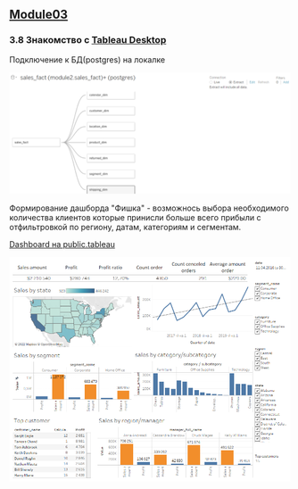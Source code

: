## [Module03](https://github.com/Data-Learn/data-engineering/blob/master/DE-101%20Modules/Module03/DE%20-%20101%20Module03.md)
### 3.8 Знакомство с [Tableau Desktop](https://www.tableau.com/products/desktop)

Подключение к БД(postgres) на локалке

![connection_table](https://github.com/Mbandrovskiy/Data-Learn/blob/6249d44d50486ea40053d1fdbc4b199ef6e5303d/DE%20-%20101%20Modules/Module03/connection_table.png)

Формирование дашборда  "Фишка" - возможнось выбора необходимого количества клиентов которые принисли больше всего прибыли с отфильтровкой по региону, датам, категориям и сегментам. 

[Dashboard на public.tableau](https://public.tableau.com/app/profile/maksym.bandrovskiy/viz/Book1_16600705528950/Dashboard1?publish=yes)

![Dashboard](https://github.com/Mbandrovskiy/Data-Learn/blob/6249d44d50486ea40053d1fdbc4b199ef6e5303d/DE%20-%20101%20Modules/Module03/Dashboard%201.png)
